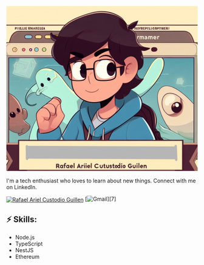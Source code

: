 
![Header image](https://raw.githubusercontent.com/0-0Rafael/0-0Rafael/master/Assets/_6757f14f-f113-4786-8783-71584068c627.jpg)
<!-- You can create your own header images using Canva, it has a lot of templates. If you do, use the following link https://www.canva.com/join/celeriac-tread-jellyfish -->
I'm a tech enthusiast who loves to learn about new things. Connect with me on LinkedIn.


<a href="https://www.linkedin.com/in/rafael-ariel-custodio-guillén-726430276/" target="blank"><img align="center" src="https://raw.githubusercontent.com/rahuldkjain/github-profile-readme-generator/master/src/images/icons/Social/linked-in-alt.svg" alt="Rafael Ariel Custodio Guillen" height="30" width="40" /></a>
[![Gmail](https://raw.githubusercontent.com/0-0Rafael/0-0Rafael/master/Assets/nuevo.png(mailto:mail@rafaelarielcgy@gmail.com))][7]

## ⚡ Skills:
- Node.js
- TypeScript
- NestJS
- Ethereum
<!--
**0-0Rafael/0-0Rafael** is a ✨ _special_ ✨ repository because its `README.md` (this file) appears on your GitHub profile.

Here are some ideas to get you started:

- 🔭 I’m currently working on ...
- 🌱 I’m currently learning ...
- 👯 I’m looking to collaborate on ...
- 🤔 I’m looking for help with ...
- 💬 Ask me about ...
- 📫 How to reach me: ...
- 😄 Pronouns: ...
- ⚡ Fun fact: ...
-->
